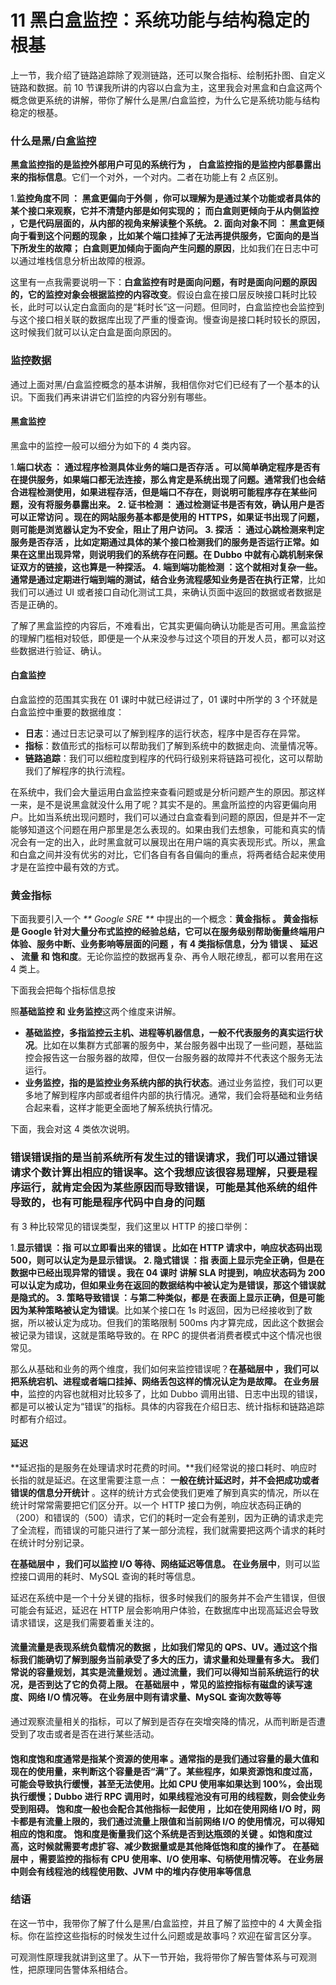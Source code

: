 # 11 黑白盒监控：系统功能与结构稳定的根基

上一节，我介绍了链路追踪除了观测链路，还可以聚合指标、绘制拓扑图、自定义链路和数据。前 10 节课我所讲的内容以白盒为主，这里我会对黑盒和白盒这两个概念做更系统的讲解，带你了解什么是黑/白盒监控，为什么它是系统功能与结构稳定的根基。

### 什么是黑/白盒监控

**黑盒监控指的是监控外部用户可见的系统行为 **，** 白盒监控指的是监控内部暴露出来的指标信息**。它们一个对外，一个对内。二者在功能上有 2 点区别。

1.**监控角度不同 **：** 黑盒更偏向于外侧 **，你可以理解为是通过某个功能或者具体的某个接口来观察，它并不清楚内部是如何实现的；** 而白盒则更倾向于从内侧监控 **，它是代码层面的，从内部的视角来解读整个系统。
2.** 面向对象不同 **：** 黑盒更倾向于看到这个问题的现象 **，比如某个端口挂掉了无法再提供服务，它面向的是当下所发生的故障；** 白盒则更加倾向于面向产生问题的原因**，比如我们在日志中可以通过堆栈信息分析出故障的根源。

这里有一点我需要说明一下：**白盒监控有时是面向问题，有时是面向问题的原因的，它的监控对象会根据监控的内容改变**。假设白盒在接口层反映接口耗时比较长，此时可以认定白盒面向的是“耗时长”这一问题。但同时，白盒监控也会监控到与这个接口相关联的数据库出现了严重的慢查询。慢查询是接口耗时较长的原因，这时候我们就可以认定白盒是面向原因的。

### 监控数据

通过上面对黑/白盒监控概念的基本讲解，我相信你对它们已经有了一个基本的认识。下面我们再来讲讲它们监控的内容分别有哪些。

#### 黑盒监控

黑盒中的监控一般可以细分为如下的 4 类内容。

1.**端口状态 **：** 通过程序检测具体业务的端口是否存活 **。可以简单确定程序是否有在提供服务，如果端口都无法连接，那么肯定是系统出现了问题。通常我们也会结合进程检测使用，如果进程存活，但是端口不存在，则说明可能程序存在某些问题，没有将服务暴露出来。
2.** 证书检测 **：** 通过检测证书是否有效，确认用户是否可以正常访问 **。现在的网站服务基本都是使用的 HTTPS，如果证书出现了问题，则可能是浏览器认定为不安全，阻止了用户访问。
3.** 探活 **：** 通过心跳检测来判定服务是否存活 **，比如定期通过具体的某个接口检测我们的服务是否运行正常。如果在这里出现异常，则说明我们的系统存在问题。在 Dubbo 中就有心跳机制来保证双方的链接，这也算是一种探活。
4.** 端到端功能检测 **：这个就相对复杂一些。** 通常是通过定期进行端到端的测试，结合业务流程感知业务是否在执行正常**，比如我们可以通过 UI 或者接口自动化测试工具，来确认页面中返回的数据或者数据是否是正确的。

了解了黑盒监控的内容后，不难看出，它其实更偏向确认功能是否可用。黑盒监控的理解门槛相对较低，即便是一个从来没参与过这个项目的开发人员，都可以对这些数据进行验证、确认。

#### 白盒监控

白盒监控的范围其实我在 01 课时中就已经讲过了，01 课时中所学的 3 个环就是白盒监控中重要的数据维度：

- **日志**：通过日志记录可以了解到程序的运行状态，程序中是否存在异常。
- **指标**：数值形式的指标可以帮助我们了解到系统中的数据走向、流量情况等。
- **链路追踪**：我们可以细粒度到程序的代码行级别来将链路可视化，这可以帮助我们了解程序的执行流程。

在系统中，我们会大量运用白盒监控来查看问题或是分析问题产生的原因。那这样一来，是不是说黑盒就没什么用了呢？其实不是的。黑盒所监控的内容更偏向用户。比如当系统出现问题时，我们可以通过白盒查看到问题的原因，但是并不一定能够知道这个问题在用户那里是怎么表现的。如果由我们去想象，可能和真实的情况会有一定的出入，此时黑盒就可以展现出在用户端的真实表现形式。所以，黑盒和白盒之间并没有优劣的对比，它们各自有各自偏向的重点，将两者结合起来使用才是在监控中最有效的方式。

### 黄金指标

下面我要引入一个 _** Google SRE **_ 中提出的一个概念：**黄金指标 **。** 黄金指标是 Google 针对大量分布式监控的经验总结，它可以在服务级别帮助衡量终端用户体验、服务中断、业务影响等层面的问题 **，有 4 类指标信息，分为** 错误 **、** 延迟 **、** 流量 **和** 饱和度**。无论你监控的数据再复杂、再令人眼花缭乱，都可以套用在这 4 类上。

下面我会把每个指标信息按

照**基础监控 **和** 业务监控**这两个维度来讲解。

- **基础监控，多指监控云主机、进程等机器信息，一般不代表服务的真实运行状况**。比如在以集群方式部署的服务中，某台服务器中出现了一些问题，基础监控会报告这一台服务器的故障，但仅一台服务器的故障并不代表这个服务无法运行。
- **业务监控，指的是监控业务系统内部的执行状态**。通过业务监控，我们可以更多地了解到程序内部或者组件内部的执行情况。通常，我们会将基础和业务结合起来看，这样才能更全面地了解系统执行情况。

下面，我会对这 4 类依次说明。

### 错误**错误指的是当前系统所有发生过的错误请求**，我们可以通过错误请求个数计算出相应的错误率。这个我想应该很容易理解，只要是程序运行，就肯定会因为某些原因而导致错误，可能是其他系统的组件导致的，也有可能是程序代码中自身的问题

有 3 种比较常见的错误类型，我们这里以 HTTP 的接口举例：

1.**显示错误 **：指** 可以立即看出来的错误 **。比如在 HTTP 请求中，响应状态码出现 500，则可以认定为是显示错误。
2.** 隐式错误 **：指** 表面上显示完全正确，但是在数据中已经出现异常的错误 **。我在** 04 课时 **讲解 SLA 时提到，响应状态码为 200 可以认定为成功，但如果业务在返回的数据结构中被认定为是错误，那这个错误就是隐式的。
3.** 策略导致错误 **：与第二种类似，都是** 在表面上显示正确，但是可能因为某种策略被认定为错误**。比如某个接口在 1s 时返回，因为已经接收到了数据，所以被认定为成功。但我们的策略限制 500ms 内才算完成，因此这个数据会被记录为错误，这就是策略导致的。在 RPC 的提供者消费者模式中这个情况也很常见。

那么从基础和业务的两个维度，我们如何来监控错误呢？**在基础层中 **，我们可以把系统宕机、进程或者端口挂掉、网络丢包这样的情况认定为是故障。** 在业务层中**，监控的内容也就相对比较多了，比如 Dubbo 调用出错、日志中出现的错误，都是可以被认定为“错误”的指标。具体的内容我在介绍日志、统计指标和链路追踪时都有介绍过。

#### 延迟

**延迟指的是服务在处理请求时花费的时间。**我们经常说的接口耗时、响应时长指的就是延迟。在这里需要注意一点： **一般在统计延迟时，并不会把成功或者错误的信息分开统计** 。这样的统计方式会使我们更难了解到真实的情况，所以在统计时常常需要把它们区分开。以一个 HTTP 接口为例，响应状态码正确的（200）和错误的（500）请求，它们的耗时一定会有差别，因为正确的请求走完了全流程，而错误的可能只进行了某一部分流程，我们就需要把这两个请求的耗时在统计时分别记录。

**在基础层中 **，我们可以监控 I/O 等待、网络延迟等信息。** 在业务层中**，则可以监控接口调用的耗时、MySQL 查询的耗时等信息。

延迟在系统中是一个十分关键的指标，很多时候我们的服务并不会产生错误，但很可能会有延迟，延迟在 HTTP 层会影响用户体验，在数据库中出现高延迟会导致请求错误，这是我们需要着重关注的。

#### 流量**流量是表现系统负载情况的数据 **，比如我们常见的 QPS、UV。通过这个指标我们能确切了解到服务当前承受了多大的压力，请求量和处理量有多大。** 我们常说的容量规划，其实是流量规划 **。通过流量，我们可以得知当前系统运行的状况，是否到达了它的负荷上限。** 在基础层中 **，常见的监控指标有磁盘的读写速度、网络 I/O 情况等。** 在业务层中**则有请求量、MySQL 查询次数等等

通过观察流量相关的指标，可以了解到是否存在突增突降的情况，从而判断是否遭受到了攻击或者是否在进行某些活动。

#### 饱和度**饱和度通常是指某个资源的使用率 **。通常指的是我们通过容量的最大值和现在的使用量，来判断这个容量是否“满”了。某些程序，如果资源饱和度过高，可能会导致执行缓慢，甚至无法使用。比如 CPU 使用率如果达到 100%，会出现执行缓慢；Dubbo 进行 RPC 调用时，如果线程池没有可用的线程数，则会使业务受到阻碍。** 饱和度一般也会配合其他指标一起使用 **，比如在使用网络 I/O 时，网卡都是有流量上限的，我们通过流量上限值和当前网络 I/O 的使用情况，可以得知相应的饱和度。** 饱和度是衡量我们这个系统是否到达瓶颈的关键 **。如饱和度过高，这时候就需要考虑扩容、减少数据量或是其他降低饱和度的操作了。** 在基础层中 **，需要监控的指标有 CPU 使用率、I/O 使用率、句柄使用情况等。** 在业务层中**则会有线程池的线程使用数、JVM 中的堆内存使用率等信息

### 结语

在这一节中，我带你了解了什么是黑/白盒监控，并且了解了监控中的 4 大黄金指标。你在监控这些指标的时候发生过什么问题或是故事吗？欢迎在留言区分享。

可观测性原理我就讲到这里了。从下一节开始，我将带你了解告警体系与可观测性，把原理同告警体系相结合。
